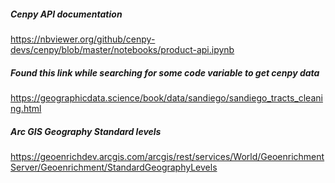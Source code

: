 
##### Cenpy API documentation
https://nbviewer.org/github/cenpy-devs/cenpy/blob/master/notebooks/product-api.ipynb


##### Found this link while searching for some code variable to get cenpy data
https://geographicdata.science/book/data/sandiego/sandiego_tracts_cleaning.html

##### Arc GIS Geography Standard levels
https://geoenrichdev.arcgis.com/arcgis/rest/services/World/GeoenrichmentServer/Geoenrichment/StandardGeographyLevels

##### 
